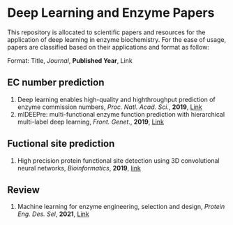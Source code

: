 # Deep Learning and Enzyme Papers
This repository is allocated to scientific papers and resources for the application of deep learning in enzyme biochemistry. For the ease of usage, papers are classified based on their applications and format as follow:

Format: Title, *Journal*, **Published Year**, Link

## EC number prediction

1. Deep learning enables high-quality and highthroughput prediction of enzyme commission numbers, *Proc. Natl. Acad. Sci.*, **2019**, [Link](https://www.pnas.org/doi/abs/10.1073/pnas.1821905116)
2. mlDEEPre: multi-functional enzyme function prediction with hierarchical multi-label deep learning, *Front. Genet.*, **2019**, [Link](https://www.frontiersin.org/articles/10.3389/fgene.2018.00714/full)

## Fuctional site prediction

1. High precision protein functional site detection using 3D convolutional neural networks, *Bioinformatics*, **2019**, [link](https://academic.oup.com/bioinformatics/article-abstract/35/9/1503/5104336)

## Review

1. Machine learning for enzyme engineering, selection and design, *Protein Eng. Des. Sel*, **2021**, [Link](https://academic.oup.com/peds/article-abstract/doi/10.1093/protein/gzab019/6326465)
